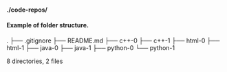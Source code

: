 #### ./code-repos/
#### Example of folder structure.

.
├── .gitignore
├── README.md
├── c++-0
├── c++-1
├── html-0
├── html-1
├── java-0
├── java-1
├── python-0
└── python-1

8 directories, 2 files
